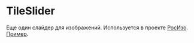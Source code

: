 # TileSlider
Еще один слайдер для изображений.
Используется в проекте [РосИзо](http://rosizo.ru).
<br>[Пример](https://damndeuce.github.io/TileSlider/demo.html).
